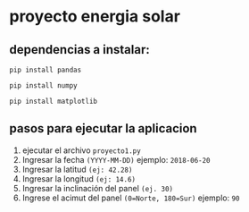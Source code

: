 # proyecto energia solar 
## dependencias a instalar:
```
pip install pandas 
```
```
pip install numpy
```
```
pip install matplotlib
```

## pasos para ejecutar la aplicacion 
1. ejecutar el archivo `proyecto1.py`
2. Ingresar la fecha `(YYYY-MM-DD)` ejemplo: `2018-06-20`
3. Ingresar la latitud `(ej: 42.28)`
4. Ingresar la longitud `(ej: 14.6)`
5. Ingresar la inclinación del panel `(ej. 30)`
6. Ingrese el acimut del panel `(0=Norte, 180=Sur)` ejemplo: `90`
